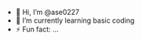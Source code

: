 - 👋 Hi, I’m @ase0227
- 🌱 I’m currently learning basic coding
- ⚡ Fun fact: ...

<!---
ase0227/ase0227 is a ✨ special ✨ repository because its `README.md` (this file) appears on your GitHub profile.
You can click the Preview link to take a look at your changes.
--->
